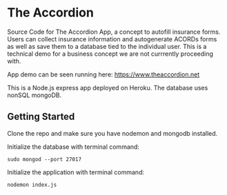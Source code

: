 # The Accordion
Source Code for The Accordion App, a concept to autofill insurance forms. Users can collect insurance information and autogenerate ACORDs forms as well as save them to a database tied to the individual user. This is a technical demo for a business concept we are not currrently proceeding with. 

App demo can be seen running here:
https://www.theaccordion.net

This is a Node.js express app deployed on Heroku. The database uses nonSQL mongoDB.

## Getting Started

Clone the repo and make sure you have nodemon and mongodb installed.

Initialize the database with terminal command:

`sudo mongod --port 27017`

Initialize the application with terminal command:

`nodemon index.js`
